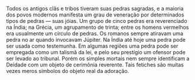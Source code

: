 ﻿Todos os antigos clãs e tribos tiveram suas pedras sagradas, e a maioria dos povos modernos manifesta um grau de veneração por determinados tipos de pedras —  suas jóias. Um grupo de cinco pedras era reverenciado na Índia; na Grécia, um agrupamento de trinta; entre os homens vermelhos era usualmente um círculo de pedras. Os romanos sempre atiravam uma pedra no ar quando invocavam Júpiter. Na Índia até hoje uma pedra pode ser usada como testemunha. Em algumas regiões uma pedra pode ser empregada como um talismã da lei, e pelo seu prestígio um ofensor pode ser levado ao tribunal. Porém os simples mortais nem sempre identificam a Deidade com um objeto de cerimônia reverente. Tais fetiches são muitas vezes meros símbolos do objeto real da adoração.